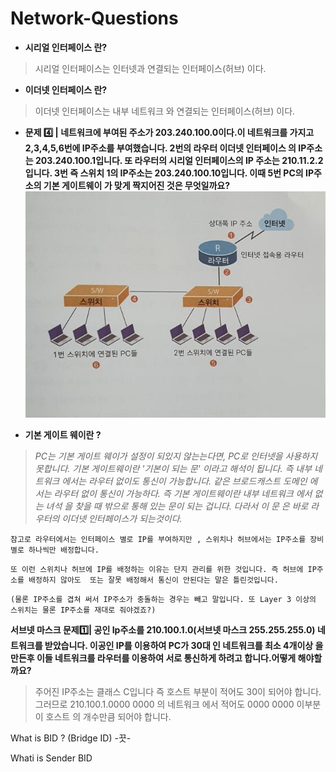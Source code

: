 # Network-Questions
* **시리얼 인터페이스 란?**

>시리얼 인터페이스는 인터넷과 연결되는 인터페이스(허브) 이다.

* **이더넷 인터페이스 란?**

>이더넷 인터페이스는 내부 네트워크 와 연결되는 인터페이스(허브) 이다.

* **문제 4️⃣ | 네트워크에 부여된 주소가 203.240.100.0이다.이 네트워크를 가지고 2,3,4,5,6번에 IP주소를 부여했습니다. 2번의 라우터 이더넷 인터페이스 의 IP주소는 203.240.100.1입니다. 또 라우터의 시리얼 인터페이스의 IP 주소는 210.11.2.2 입니다. 3번 즉  스위치 1의 IP주소는 203.240.100.10입니다. 이때 5번 PC의 IP주소의 기본 게이트웨이 가 맞게 짝지어진 것은 무엇일까요?**
![ex_screenshot](/images/screenshot.jpg)

* **기본 게이트 웨이란 ?**

>*PC는 기본 게이트 웨이가 설정이 되있지 않는는다면, PC로 인터넷을 사용하지 못합니다.
기본 게이트웨이란 '기본이 되는 문' 이라고 해석이 됩니다. 즉 내부 네트워크 에서는 라우터 없이도 통신이 가능합니다. 같은 브로드캐스트 도메인 에서는 라우터 없이 통신이 가능하다. 즉 기본 게이트웨이란 내부 네트워크 에서 없는 녀석 을 찾을 때 밖으로 통해 있는 문이 되는 겁니다. 다라서 이 문 은 바로 라우터의 이더넷 인터페이스가 되는것이다.*

``` 
참고로 라우터에서는 인터페이스 별로 IP를 부여하지만 , 스위치나 허브에서는 IP주소를 장비별로 하나씩만 배정합니다.
```
``` 
또 이런 스위치나 허브에 IP를 배정하는 이유는 단지 관리를 위한 것입니다. 즉 허브에 IP주소를 배정하지 않아도  또는 잘못 배정해서 통신이 안된다는 말은 틀린것입니다.
```
```
(물론 IP주소를 겹쳐 써서 IP주소가 충돌하는 경우는 빼고 말입니다. 또 Layer 3 이상의 스위치는 물론 IP주소를 재대로 줘야겠죠?)
```
**서브넷 마스크 문제1️⃣| 공인 Ip주소를 210.100.1.0(서브넷 마스크 255.255.255.0) 네트워크를 받았습니다. 이공인 IP를 이용하여 PC가 30대 인 네트워크를 최소 4개이상 을 만든후 이들 네트워크를 라우터를 이용하여 서로 통신하게 하려고 합니다.어떻게 해야할까요?**

> 주어진 IP주소는 클래스 C입니다 즉 호스트 부분이 적어도 30이 되어야 합니다. 그러므로 210.100.1.0000 0000 의 네트워크 에서 적어도 0000 0000 이부분이 호스트 의 개수만큼 되어야 합니다.

What is BID ?
(Bridge ID) -끗-

Whati is Sender BID